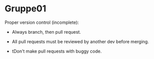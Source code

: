 # Gruppe01

Proper version control (incomplete):
  * Always branch, then pull request.
  * All pull requests must be reviewed by another dev before merging.
  
  * tDon't make pull requests with buggy code.
  
